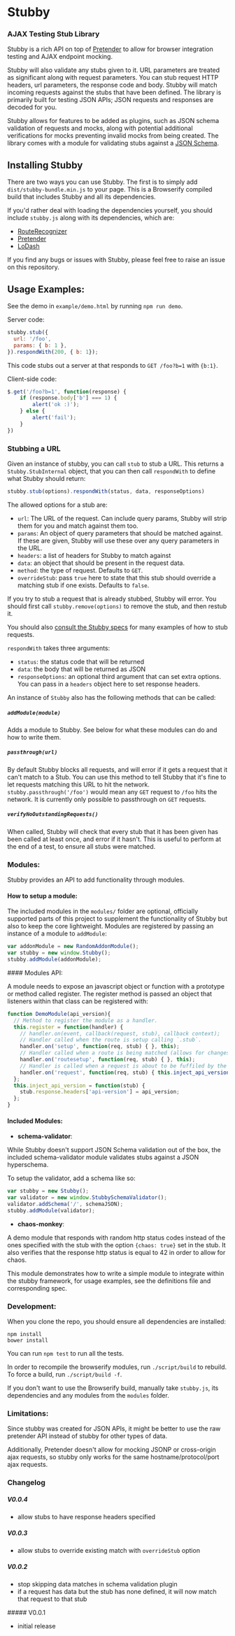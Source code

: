 # Stubby

### AJAX Testing Stub Library

Stubby is a rich API on top of [Pretender](https://github.com/trek/pretender) to allow for browser integration testing and AJAX endpoint mocking.

Stubby will also validate any stubs given to it. URL parameters are treated as significant along with request parameters. You can stub request HTTP headers, url parameters, the response code and body. Stubby will match incoming requests against the stubs that have been defined. The library is primarily built for testing JSON APIs; JSON requests and responses are decoded for you.

Stubby allows for features to be added as plugins, such as JSON schema validation of requests and mocks, along with potential additional verifications for mocks preventing invalid mocks from being created. The library comes with a module for validating stubs against a [JSON Schema](http://json-schema.org/).

## Installing Stubby

There are two ways you can use Stubby. The first is to simply add `dist/stubby-bundle.min.js` to your page. This is a Browserify compiled build that includes Stubby and all its dependencies.

If you'd rather deal with loading the dependencies yourself, you should include `stubby.js` along with its dependencies, which are:

- [RouteRecognizer](https://github.com/tildeio/route-recognizer)
- [Pretender](https://github.com/trek/pretender)
- [LoDash](https://github.com/lodash/lodash)

If you find any bugs or issues with Stubby, please feel free to raise an issue on this repository.

## Usage Examples:

See the demo in `example/demo.html` by running `npm run demo`.

Server code:

```js
stubby.stub({
  url: '/foo',
  params: { b: 1 },
}).respondWith(200, { b: 1});
```

This code stubs out a server at that responds to `GET /foo?b=1` with `{b:1}`.

Client-side code:

```js
$.get('/foo?b=1', function(response) {
	if (response.body['b'] === 1) {
		alert('ok :)');
	} else {
		alert('fail');
	}
})
```

### Stubbing a URL

Given an instance of stubby, you can call `stub` to stub a URL. This returns a `Stubby.StubInternal` object, that you can then call `respondWith` to define what Stubby should return:

```js
stubby.stub(options).respondWith(status, data, responseOptions)
```

The allowed options for a stub are:

- `url`: The URL of the request. Can include query params, Stubby will strip them for you and match against them too.
- `params`: An object of query parameters that should be matched against. If these are given, Stubby will use these over any query parameters in the URL.
- `headers`: a list of headers for Stubby to match against
- `data`: an object that should be present in the request data.
- `method`: the type of request. Defaults to `GET`.
- `overrideStub`: pass `true` here to state that this stub should override a matching stub if one exists. Defaults to `false`.

If you try to stub a request that is already stubbed, Stubby will error. You should first call `stubby.remove(options)` to remove the stub, and then restub it.

You should also [consult the Stubby specs](https://github.com/gocardless/stubby/blob/master/spec/stubby.spec.js) for many examples of how to stub requests.

`respondWith` takes three arguments:

- `status`: the status code that will be returned
- `data`: the body that will be returned as JSON
- `responseOptions`: an optional third argument that can set extra options. You can pass in a `headers` object here to set response headers.

An instance of `Stubby` also has the following methods that can be called:

##### `addModule(module)`

Adds a module to Stubby. See below for what these modules can do and how to write them.

##### `passthrough(url)`

By default Stubby blocks all requests, and will error if it gets a request that it can't match to a Stub. You can use this method to tell Stubby that it's fine to let requests matching this URL to hit the network. `stubby.passthrough('/foo')` would mean any `GET` request to `/foo` hits the network. It is currently only possible to passthrough on `GET` requests.

##### `verifyNoOutstandingRequests()`

When called, Stubby will check that every stub that it has been given has been called at least once, and error if it hasn't. This is useful to perform at the end of a test, to ensure all stubs were matched.

### Modules:

Stubby provides an API to add functionality through modules.

#### How to setup a module:

The included modules in the `modules/` folder are optional, officially supported parts of this project to supplement the functionality of Stubby but also to keep the core lightweight. Modules are registered by passing an instance of a module to `addModule`:

```js
var addonModule = new RandomAddonModule();
var stubby = new window.Stubby();
stubby.addModule(addonModule);
```

#### Modules API:

A module needs to expose an javascript object or function with a prototype or method called register.
The register method is passed an object that listeners within that class can be registered with:
```js
function DemoModule(api_version){
  // Method to register the module as a handler.
  this.register = function(handler) {
    // handler.on(event, callback(request, stub), callback context);
    // Handler called when the route is setup calling `.stub`.
    handler.on('setup', function(req, stub) { }, this);
    // Handler called when a route is being matched (allows for changes or checks before matching routes).
    handler.on('routesetup', function(req, stub) { }, this);
    // Handler is called when a request is about to be fuffiled by the passed in matching route
    handler.on('request', function(req, stub) { this.inject_api_version(stub); }, this);
  };
  this.inject_api_version = function(stub) {
    stub.response.headers['api-version'] = api_version;
  };
}
```

#### Included Modules:

- **schema-validator**:

While Stubby doesn't support JSON Schema validation out of the box, the included schema-validator module validates stubs against a JSON hyperschema.

To setup the validator, add a schema like so:

```js
var stubby = new Stubby();
var validator = new window.StubbySchemaValidator();
validator.addSchema('/', schemaJSON);
stubby.addModule(validator);
```

- **chaos-monkey**:

A demo module that responds with random http status codes instead of the ones specified with the stub with the option `{chaos: true}` set in the stub.
It also verifies that the response http status is equal to 42 in order to allow for chaos.

This module demonstrates how to write a simple module to integrate within the stubby framework, for usage examples, see the definitions file and corresponding spec.

### Development:

When you clone the repo, you should ensure all dependencies are installed:

```
npm install
bower install
```

You can run `npm test` to run all the tests.

In order to recompile the browserify modules, run `./script/build` to rebuild. To force a build, run `./script/build -f`.

If you don't want to use the Browserify build, manually take `stubby.js`, its dependencies and any modules from the `modules` folder.

### Limitations:

Since stubby was created for JSON APIs, it might be better to use the raw pretender API instead of stubby for other types of data.

Additionally, Pretender doesn't allow for mocking JSONP or cross-origin ajax requests, so stubby only works for the same hostname/protocol/port ajax requests.


### Changelog

##### V0.0.4
- allow stubs to have response headers specified

##### V0.0.3
- allow stubs to override existing match with `overrideStub` option

##### V0.0.2
- stop skipping data matches in schema validation plugin
- if a request has data but the stub has none defined, it will now match that request to that stub

##### V0.0.1
- initial release
